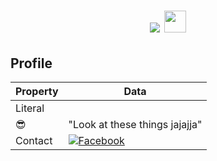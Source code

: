 <h1 align="center"> <a href="https://github.com/fairyland0926"><img src="https://readme-typing-svg.herokuapp.com/?lines=Hi%20❣;i´m%20Yumi;Always%20learning%20new%20tech&font=Pacifico&center=true&width=650&height=120&color=F70C64FF&vCenter=true&size=45%22"></a> <img src="https://media.giphy.com/media/hvRJCLFzcasrR4ia7z/giphy.gif" width="35"></h1>

  


## Profile
Property                 | Data  
-------------------------|------
Literal|</a>
😎        |  "Look at these things jajajja"
Contact                |<a href="https://www.facebook.com/R.Y.Yamamura" target="_blank">   <img src="https://img.shields.io/badge/Facebook-1877F2?style=for-the-badge&logo=facebook&logoColor=white" alt="Facebook"></a>



